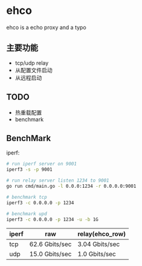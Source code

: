 # ehco
ehco is a echo proxy and a typo

## 主要功能

* tcp/udp relay
* 从配置文件启动
* 从远程启动

## TODO

* 热重载配置
* benchmark


## BenchMark

iperf:


```sh
# run iperf server on 9001
iperf3 -s -p 9001

# run relay server listen 1234 to 9001
go run cmd/main.go -l 0.0.0:1234 -r 0.0.0.0:9001

# benchmark tcp
iperf3 -c 0.0.0.0 -p 1234

# benchmark upd
iperf3 -c 0.0.0.0 -p 1234 -u -b 1G


```

| iperf | raw | relay(ehco_row) |
| ---- | ----  | ---- |
| tcp  | 62.6 Gbits/sec | 3.04 Gbits/sec |
| udp  | 15.0 Gbits/sec | 1.0 Gbits/sec |